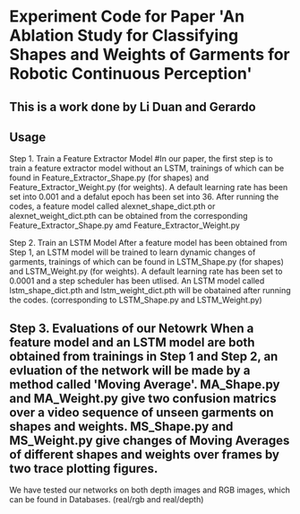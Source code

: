 # Experiment Code for Paper 'An Ablation Study for Classifying Shapes and Weights of Garments for Robotic Continuous Perception'
This is a work done by Li Duan and Gerardo
-----------------------------------------------
## Usage
Step 1. Train a Feature Extractor Model
#In our paper, the first step is to train a feature extractor model without an LSTM, trainings of which can be found in Feature_Extractor_Shape.py (for shapes) and Feature_Extractor_Weight.py (for weights). A default learning rate has been set into 0.001 and a defalut epoch has been set into 36. After running the codes, a feature model called alexnet_shape_dict.pth or alexnet_weight_dict.pth can be obtained from the corresponding Feature_Extractor_Shape.py amd Feature_Extractor_Weight.py

Step 2. Train an LSTM Model
After a feature model has been obtained from Step 1, an LSTM model will be trained to learn dynamic changes of garments, trainings of which can be found in LSTM_Shape.py (for shapes) and LSTM_Weight.py (for weights). A default learning rate has been set to 0.0001 and a step scheduler has been utlised. An LSTM model called lstm_shape_dict.pth and lstm_weight_dict.pth will be obatained after running the codes. (corresponding to LSTM_Shape.py and LSTM_Weight.py)

Step 3. Evaluations of our Netowrk
When a feature model and an LSTM model are both obtained from trainings in Step 1 and Step 2, an evluation of the network will be made by a method called 'Moving Average'. MA_Shape.py and MA_Weight.py give two confusion matrics over a video sequence of unseen garments on shapes and weights. MS_Shape.py and MS_Weight.py give changes of Moving Averages of different shapes and weights over frames by two trace plotting figures.
---------------------------------------------------
We have tested our networks on both depth images and RGB images, which can be found in Databases. (real/rgb and real/depth)
